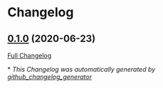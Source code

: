 # Changelog

## [0.1.0](https://github.com/agpenton/homebrew-chef-provision/tree/0.1.0) (2020-06-23)

[Full Changelog](https://github.com/agpenton/homebrew-chef-provision/compare/e7ffb8b3f3814a4cbce2d367d6213d18c1f28a63...0.1.0)



\* *This Changelog was automatically generated by [github_changelog_generator](https://github.com/github-changelog-generator/github-changelog-generator)*

